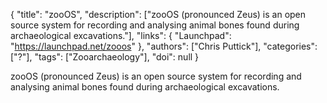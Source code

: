 {
  "title": "zooOS",
  "description": ["zooOS (pronounced Zeus) is an open source system for recording and analysing animal bones found during archaeological excavations."],
  "links": {
    "Launchpad": "https://launchpad.net/zooos"
  },
  "authors": ["Chris Puttick"],
  "categories": ["?"],
  "tags": ["Zooarchaeology"],
  "doi": null
}

<!-- Generated by csv2md.R – do not edit by hand -->

zooOS (pronounced Zeus) is an open source system for recording and analysing animal bones found during archaeological excavations.